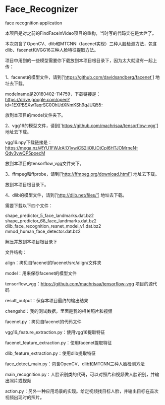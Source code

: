 # Face_Recognizer
face recognition application

本项目是对之前的FindFaceInVideo项目的重构，当时写的代码实在是太烂了。

本次包含了OpenCV、dlib和MTCNN（facenet实现）三种人脸检测方法，包含dlib、facenet和VGG16三种人脸特征提取方法。

项目中用到的一些模型需要你下载放到本项目根目录下，因为太大就没有一起上传：

1、facenet的模型文件，请到['https://github.com/davidsandberg/facenet'] 地址去下载。

modelname是20180402-114759，下载链接是：https://drive.google.com/open?id=1EXPBSXwTaqrSC0OhUdXNmKSh9qJUQ55-

放到本项目的model文件夹下。

2、vgg16的模型文件，请到['https://github.com/machrisaa/tensorflow-vgg'] 地址去下载。

vgg16.npy下载链接是：https://mega.nz/#!YU1FWJrA!O1ywiCS2IiOlUCtCpI6HTJOMrneN-Qdv3ywQP5poecM

放到本项目的tensorflow_vgg文件夹下。

3、ffmpeg和ffprobe，请到['http://ffmpeg.org/download.html'] 地址去下载。

放到本项目根目录下。

4、dlib的模型文件，请到['http://dlib.net/files/'] 地址去下载。

需要下载以下四个文件：

shape_predictor_5_face_landmarks.dat.bz2
shape_predictor_68_face_landmarks.dat.bz2  
dlib_face_recognition_resnet_model_v1.dat.bz2    
mmod_human_face_detector.dat.bz2  

解压并放到本项目根目录下

文件结构：

align：拷贝自facenet的facenet/src/align/文件夹

model：用来保存facenet的模型文件

tensorflow_vgg：https://github.com/machrisaa/tensorflow-vgg 项目的源代码

result_output：保存本项目最终的输出结果

chengshd：我的测试数据，里面是我的相关照片和视频

facenet.py：拷贝自facenet的代码文件

vgg16_feature_extraction.py：使用vgg16提取特征

facenet_feature_extraction.py：使用facenet提取特征

dlib_feature_extraction.py：使用dlib提取特征

face_detect_main.py：包含OpenCV、dlib和MTCNN三种人脸检测方法

main_recognition.py：人脸识别类的代码，可以对照片和视频做人脸识别，并输出照片或视频

action.py：另外一种应用场景的实现。给定视频找目标人脸，并输出目标在首次视频出现时的照片。


